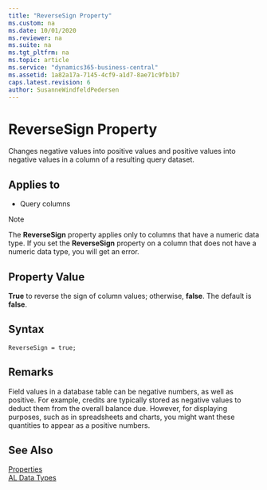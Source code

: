 ```yaml
---
title: "ReverseSign Property"
ms.custom: na
ms.date: 10/01/2020
ms.reviewer: na
ms.suite: na
ms.tgt_pltfrm: na
ms.topic: article
ms.service: "dynamics365-business-central"
ms.assetid: 1a82a17a-7145-4cf9-a1d7-8ae71c9fb1b7
caps.latest.revision: 6
author: SusanneWindfeldPedersen
---
```


# ReverseSign Property

Changes negative values into positive values and positive values into negative values in a column of a resulting query dataset.  
  
## Applies to  

- Query columns  
  
> [!NOTE]  
> The **ReverseSign** property applies only to columns that have a numeric data type. If you set the **ReverseSign** property on a column that does not have a numeric data type, you will get an error.  
  
## Property Value  

**True** to reverse the sign of column values; otherwise, **false**. The default is **false**.  
 
## Syntax

```AL
ReverseSign = true;
```
 
## Remarks

Field values in a database table can be negative numbers, as well as positive. For example, credits are typically stored as negative values to deduct them from the overall balance due. However, for displaying purposes, such as in spreadsheets and charts, you might want these quantities to appear as a positive numbers.  

## See Also  

[Properties](devenv-properties.md)   
[AL Data Types](../datatypes/devenv-al-data-types.md)   
 
